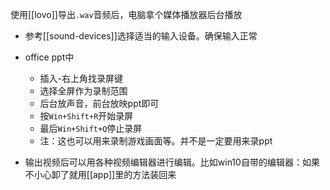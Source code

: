 使用[[lovo]]导出`.wav`音频后，电脑拿个媒体播放器后台播放
- 参考[[sound-devices]]选择适当的输入设备。确保输入正常
- office ppt中
  - 插入-右上角找录屏键
  - 选择全屏作为录制范围
  - 后台放声音，前台放映ppt即可
  - 按`Win+Shift+R`开始录屏
  - 最后`Win+Shift+Q`停止录屏
  - 注：这也可以用来录制游戏画面等。并不是一定要用来录ppt

- 输出视频后可以用各种视频编辑器进行编辑。比如win10自带的编辑器：如果不小心卸了就用[[app]]里的方法装回来